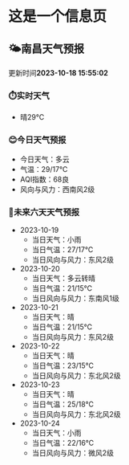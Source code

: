 # 这是一个信息页 
## 🌤️**南昌**天气预报
更新时间**2023-10-18 15:55:02**
### ⏱️实时天气
- 晴29℃
### 😊今日天气预报
- 今日天气：多云
- 气温：29/17℃
- AQI指数：68良
- 风向与风力：西南风2级
### 🤩未来六天天气预报
- 2023-10-19
  - 当日天气：小雨
  - 当日气温：27/17℃
  - 当日风向与风力：东风2级
- 2023-10-20
  - 当日天气：多云转晴
  - 当日气温：21/15℃
  - 当日风向与风力：东南风1级
- 2023-10-21
  - 当日天气：晴
  - 当日气温：21/15℃
  - 当日风向与风力：东风2级
- 2023-10-22
  - 当日天气：晴
  - 当日气温：23/15℃
  - 当日风向与风力：东北风2级
- 2023-10-23
  - 当日天气：晴
  - 当日气温：25/18℃
  - 当日风向与风力：东北风2级
- 2023-10-24
  - 当日天气：小雨
  - 当日气温：22/16℃
  - 当日风向与风力：微风2级

